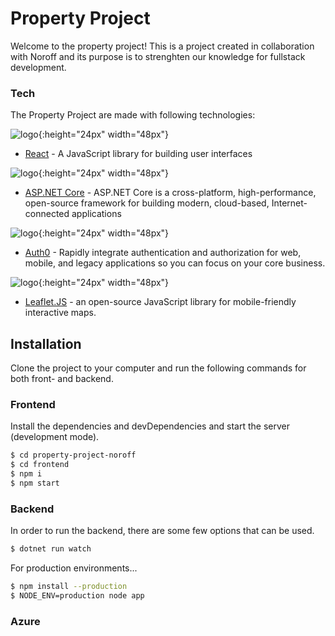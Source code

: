 # Property Project

Welcome to the property project! This is a project created in collaboration with Noroff and its purpose is to strenghten our knowledge for fullstack development.

### Tech

The Property Project are made with following technologies:

![logo](https://reactjs.org/logo-og.png){:height="24px" width="48px"}

-   [React](https://reactjs.org/) - A JavaScript library for building user interfaces

![logo](https://i0.wp.com/www.ryadel.com/wp-content/uploads/2018/11/asp-net-core-logo.png?fit=735%2C300&ssl=1){:height="24px" width="48px"}

-   [ASP.NET Core](https://docs.microsoft.com/en-us/aspnet/core/?view=aspnetcore-3.1) - ASP.NET Core is a cross-platform, high-performance, open-source framework for building modern, cloud-based, Internet-connected applications

![logo](https://pbs.twimg.com/profile_images/718515839687741440/dGvlzORH_200x200.jpg){:height="24px" width="48px"}

-   [Auth0](https://auth0.com/) - Rapidly integrate authentication and authorization for web, mobile, and legacy applications so you can focus on your core business.

![logo](https://leafletjs.com/docs/images/logo.png){:height="24px" width="48px"}

-   [Leaflet.JS](https://leafletjs.com/) - an open-source JavaScript library for mobile-friendly interactive maps.

## Installation

Clone the project to your computer and run the following commands for both front- and backend.

### Frontend

Install the dependencies and devDependencies and start the server (development mode).

```sh
$ cd property-project-noroff
$ cd frontend
$ npm i
$ npm start
```

### Backend

In order to run the backend, there are some few options that can be used.

```cs
$ dotnet run watch
```

For production environments...

```sh
$ npm install --production
$ NODE_ENV=production node app
```

### Azure
